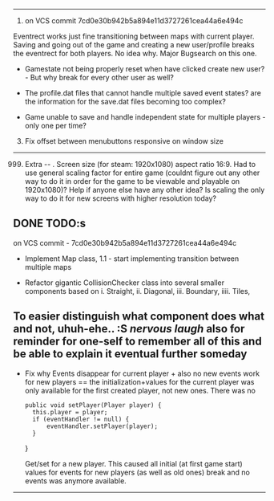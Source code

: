 -------------------------------------------------------------------
1. on VCS commit 7cd0e30b942b5a894e11d3727261cea44a6e494c

Eventrect works just fine transitioning between maps with current player. Saving and going out of the game and creating a new user/profile breaks the eventrect for both players. No idea why. 
Major Bugsearch on this one. 

- Gamestate not being properly reset when have clicked create new user? - But why break for every other user as well? 

- The profile.dat files that cannot handle multiple saved event states? are the information for the save.dat files becoming too complex?

- Game unable to save and handle independent state for multiple players - only one per time?



3. Fix offset between menubuttons responsive on window size
-------------------------------------------------------------------

















999. Extra -- . Screen size (for steam: 1920x1080) aspect ratio 16:9. Had to use general scaling factor for entire game (couldnt figure out any other way to do it in order for the game to be viewable and playable on 1920x1080)? Help if anyone else have any other idea? Is scaling the only way to do it for new screens with higher resolution today? 











DONE TODO:s
-------------------------------------------------------------------
on VCS commit - 7cd0e30b942b5a894e11d3727261cea44a6e494c

* Implement Map class, 
    1.1 - start implementing transition between multiple maps

* Refactor gigantic CollisionChecker class into several smaller components based on 
        i. Straight,
        ii. Diagonal, 
        iii. Boundary, 
        iiii. Tiles,

To easier distinguish what component does what and not, uhuh-ehe.. :S *nervous laugh* also for reminder for one-self to remember all of this and be able to explain it eventual further someday 
-------------------------------------------------------------------

* Fix why Events disappear for current player + also no new events work for new players == the initialization+values for the current player was only available for the first created player, not new ones. There was no

      public void setPlayer(Player player) {
        this.player = player;
        if (eventHandler != null) {
            eventHandler.setPlayer(player);
        }
    }

    Get/set for a new player. This caused all initial (at first game start) values for events for new players (as well as old ones) break and no events was anymore available.

-------------------------------------------------------------------

